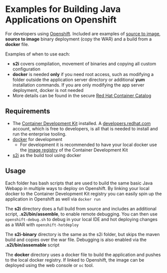 # Examples for Building Java Applications on Openshift

For developers using [Openshift](https://www.openshift.com/). Included are examples of [source to image](https://github.com/openshift/source-to-image), **source to image** binary deployment (copy the WAR) and a build from a **docker** file.

Examples of when to use each:

* **s2i** covers compilation, movement of binaries and copying all custom configuration
* **docker** is needed **only** if you need root access, such as modifying a folder outside the application server directory or additional **yum** installation commands. If you are only modifying the app server deployment, docker is not needed
* More details can be found in the secure [Red Hat Container Catalog](https://access.redhat.com/containers/)

## Requirements

* The [Container Development Kit](https://access.redhat.com/documentation/en-us/red_hat_container_development_kit/3.5/html-single/getting_started_guide/) installed. A [developers.redhat.com](https://developers.redhat.com/) account, which is free to developers, is all that is needed to install and run the enterprise tooling. 
* [docker](https://www.docker.com/get-started) for development
  * For development it is recommended to have your local docker use the [image registry](https://docs.okd.io/latest/minishift/openshift/openshift-docker-registry.html) of the Container Development Kit
* [s2i](https://github.com/openshift/source-to-image) as the build tool using docker

## Usage
Each folder has bash scripts that are used to build the same basic Java Webapp in multiple ways to deploy on Openshift. By linking your local docker to the Container Development Kit registry you can easily spin up the application in Openshift as well via `docker run`

The **s2i** directory does a full build from source and includes an additional script,  **.s2i/bin/assemble**,  to enable remote debugging. You can then use `openshift-debug.sh` to debug in your local IDE and hot deploying changes as a WAR with `openshift-hotdeploy`

The **s2i-binary** directory is the same as the s2i folder, but skips the maven build and copies over the war file. Debugging is also enabled via the **.s2i/bin/assemable** script

The **docker** directory uses a docker file to build the application and pushes to the local docker registry. If linked to Openshift, the image can be deployed using the web console or `oc` tool.
